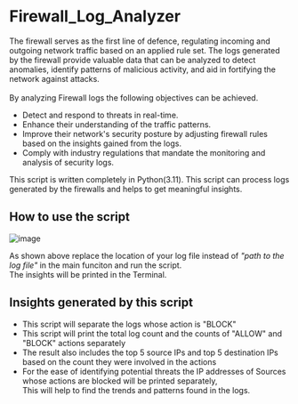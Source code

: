 # Firewall_Log_Analyzer
The firewall serves as the first line of defence, regulating incoming and outgoing network traffic based on an applied rule set. The logs generated by the firewall
provide valuable data that can be analyzed to detect anomalies, identify patterns of malicious activity, and aid in fortifying the network against attacks. <br /><br />
By analyzing Firewall logs the following objectives can be achieved.
- Detect and respond to threats in real-time.
- Enhance their understanding of the traffic patterns.
- Improve their network's security posture by adjusting firewall rules based on the insights gained from the logs.
- Comply with industry regulations that mandate the monitoring and analysis of security logs.

This script is written completely in Python(3.11). This script can process logs generated by the firewalls and helps to get meaningful insights.

## How to use the script

![image](https://github.com/SeyonSuriya/Firewall_Log_Analyzer/assets/83668877/ba073306-c7a9-42da-8cc9-24ab55286a85)

As shown above replace the location of your log file instead of *"path to the log file"* in the main funciton and run the script.<br />
The insights will be printed in the Terminal.

## Insights generated by this script

- This script will separate the logs whose action is "BLOCK"
- This script will print the total log count and the counts of "ALLOW" and "BLOCK" actions separately
- The result also includes the top 5 source IPs and top 5 destination IPs based on the count they were involved in the actions
- For the ease of identifying potential threats the IP addresses of Sources whose actions are blocked will be printed separately,<br />
This will help to find the trends and patterns found in the logs.
